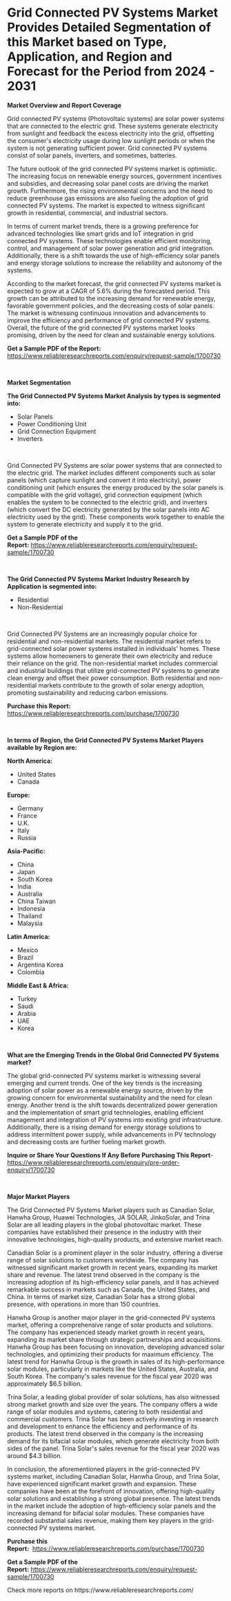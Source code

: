 <p><h1>Grid Connected PV Systems Market Provides Detailed Segmentation of this Market based on Type, Application, and Region and Forecast for the Period from 2024 - 2031</h1></p><p><strong>Market Overview and Report Coverage</strong></p>
<p><p>Grid connected PV systems (Photovoltaic systems) are solar power systems that are connected to the electric grid. These systems generate electricity from sunlight and feedback the excess electricity into the grid, offsetting the consumer's electricity usage during low sunlight periods or when the system is not generating sufficient power. Grid connected PV systems consist of solar panels, inverters, and sometimes, batteries.</p><p>The future outlook of the grid connected PV systems market is optimistic. The increasing focus on renewable energy sources, government incentives and subsidies, and decreasing solar panel costs are driving the market growth. Furthermore, the rising environmental concerns and the need to reduce greenhouse gas emissions are also fueling the adoption of grid connected PV systems. The market is expected to witness significant growth in residential, commercial, and industrial sectors.</p><p>In terms of current market trends, there is a growing preference for advanced technologies like smart grids and IoT integration in grid connected PV systems. These technologies enable efficient monitoring, control, and management of solar power generation and grid integration. Additionally, there is a shift towards the use of high-efficiency solar panels and energy storage solutions to increase the reliability and autonomy of the systems.</p><p>According to the market forecast, the grid connected PV systems market is expected to grow at a CAGR of 5.6% during the forecasted period. This growth can be attributed to the increasing demand for renewable energy, favorable government policies, and the decreasing costs of solar panels. The market is witnessing continuous innovation and advancements to improve the efficiency and performance of grid connected PV systems. Overall, the future of the grid connected PV systems market looks promising, driven by the need for clean and sustainable energy solutions.</p></p>
<p><strong>Get a Sample PDF of the Report:</strong> <a href="https://www.reliableresearchreports.com/enquiry/request-sample/1700730">https://www.reliableresearchreports.com/enquiry/request-sample/1700730</a></p>
<p>&nbsp;</p>
<p><strong>Market Segmentation</strong></p>
<p><strong>The Grid Connected PV Systems Market Analysis by types is segmented into:</strong></p>
<p><ul><li>Solar Panels</li><li>Power Conditioning Unit</li><li>Grid Connection Equipment</li><li>Inverters</li></ul></p>
<p>&nbsp;</p>
<p><p>Grid Connected PV Systems are solar power systems that are connected to the electric grid. The market includes different components such as solar panels (which capture sunlight and convert it into electricity), power conditioning unit (which ensures the energy produced by the solar panels is compatible with the grid voltage), grid connection equipment (which enables the system to be connected to the electric grid), and inverters (which convert the DC electricity generated by the solar panels into AC electricity used by the grid). These components work together to enable the system to generate electricity and supply it to the grid.</p></p>
<p><strong>Get a Sample PDF of the Report:</strong>&nbsp;<a href="https://www.reliableresearchreports.com/enquiry/request-sample/1700730">https://www.reliableresearchreports.com/enquiry/request-sample/1700730</a></p>
<p>&nbsp;</p>
<p><strong>The Grid Connected PV Systems Market Industry Research by Application is segmented into:</strong></p>
<p><ul><li>Residential</li><li>Non-Residential</li></ul></p>
<p>&nbsp;</p>
<p><p>Grid Connected PV Systems are an increasingly popular choice for residential and non-residential markets. The residential market refers to grid-connected solar power systems installed in individuals' homes. These systems allow homeowners to generate their own electricity and reduce their reliance on the grid. The non-residential market includes commercial and industrial buildings that utilize grid-connected PV systems to generate clean energy and offset their power consumption. Both residential and non-residential markets contribute to the growth of solar energy adoption, promoting sustainability and reducing carbon emissions.</p></p>
<p><strong>Purchase this Report:</strong>&nbsp; <a href="https://www.reliableresearchreports.com/purchase/1700730">https://www.reliableresearchreports.com/purchase/1700730</a></p>
<p>&nbsp;</p>
<p><strong>In terms of Region, the Grid Connected PV Systems Market Players available by Region are:</strong></p>
<p>
    <p> <strong> North America: </strong>
        <ul>
            <li>United States</li>
            <li>Canada</li>
        </ul>
        </p> 
    <p> <strong> Europe: </strong>
        <ul>
            <li>Germany</li>
            <li>France</li>
            <li>U.K.</li>
            <li>Italy</li>
            <li>Russia</li>
        </ul>
        </p> 
    <p> <strong> Asia-Pacific: </strong>
        <ul>
            <li>China</li>
            <li>Japan</li>
            <li>South Korea</li>
            <li>India</li>
            <li>Australia</li>
            <li>China Taiwan</li>
            <li>Indonesia</li>
            <li>Thailand</li>
            <li>Malaysia</li>
        </ul>
        </p> 
    <p> <strong> Latin America: </strong>
        <ul>
            <li>Mexico</li>
            <li>Brazil</li>
            <li>Argentina Korea</li>
            <li>Colombia</li>
        </ul>
        </p> 
    <p> <strong> Middle East & Africa: </strong>
        <ul>
            <li>Turkey</li>
            <li>Saudi</li>
            <li>Arabia</li>
            <li>UAE</li>
            <li>Korea</li>
        </ul>
    </p>
    </p>
<p>&nbsp;</p>
<p><strong>What are the Emerging Trends in the Global Grid Connected PV Systems market?</strong></p>
<p><p>The global grid-connected PV systems market is witnessing several emerging and current trends. One of the key trends is the increasing adoption of solar power as a renewable energy source, driven by the growing concern for environmental sustainability and the need for clean energy. Another trend is the shift towards decentralized power generation and the implementation of smart grid technologies, enabling efficient management and integration of PV systems into existing grid infrastructure. Additionally, there is a rising demand for energy storage solutions to address intermittent power supply, while advancements in PV technology and decreasing costs are further fueling market growth.</p></p>
<p><strong>Inquire or Share Your Questions If Any Before Purchasing This Report</strong>- <a href="https://www.reliableresearchreports.com/enquiry/pre-order-enquiry/1700730">https://www.reliableresearchreports.com/enquiry/pre-order-enquiry/1700730</a></p>
<p>&nbsp;</p>
<p><strong>Major Market Players</strong></p>
<p><p>The Grid Connected PV Systems Market players such as Canadian Solar, Hanwha Group, Huawei Technologies, JA SOLAR, JinkoSolar, and Trina Solar are all leading players in the global photovoltaic market. These companies have established their presence in the industry with their innovative technologies, high-quality products, and extensive market reach.</p><p>Canadian Solar is a prominent player in the solar industry, offering a diverse range of solar solutions to customers worldwide. The company has witnessed significant market growth in recent years, expanding its market share and revenue. The latest trend observed in the company is the increasing adoption of its high-efficiency solar panels, and it has achieved remarkable success in markets such as Canada, the United States, and China. In terms of market size, Canadian Solar has a strong global presence, with operations in more than 150 countries.</p><p>Hanwha Group is another major player in the grid-connected PV systems market, offering a comprehensive range of solar products and solutions. The company has experienced steady market growth in recent years, expanding its market share through strategic partnerships and acquisitions. Hanwha Group has been focusing on innovation, developing advanced solar technologies, and optimizing their products for maximum efficiency. The latest trend for Hanwha Group is the growth in sales of its high-performance solar modules, particularly in markets like the United States, Australia, and South Korea. The company's sales revenue for the fiscal year 2020 was approximately $6.5 billion.</p><p>Trina Solar, a leading global provider of solar solutions, has also witnessed strong market growth and size over the years. The company offers a wide range of solar modules and systems, catering to both residential and commercial customers. Trina Solar has been actively investing in research and development to enhance the efficiency and performance of its products. The latest trend observed in the company is the increasing demand for its bifacial solar modules, which generate electricity from both sides of the panel. Trina Solar's sales revenue for the fiscal year 2020 was around $4.3 billion.</p><p>In conclusion, the aforementioned players in the grid-connected PV systems market, including Canadian Solar, Hanwha Group, and Trina Solar, have experienced significant market growth and expansion. These companies have been at the forefront of innovation, offering high-quality solar solutions and establishing a strong global presence. The latest trends in the market include the adoption of high-efficiency solar panels and the increasing demand for bifacial solar modules. These companies have recorded substantial sales revenue, making them key players in the grid-connected PV systems market.</p></p>
<p><strong>Purchase this Report:</strong>&nbsp;&nbsp;<a href="https://www.reliableresearchreports.com/purchase/1700730">https://www.reliableresearchreports.com/purchase/1700730</a></p>
<p></p>
<p><strong>Get a Sample PDF of the Report:</strong>&nbsp;<a href="https://www.reliableresearchreports.com/enquiry/request-sample/1700730">https://www.reliableresearchreports.com/enquiry/request-sample/1700730</a></p>
<p>Check more reports on https://www.reliableresearchreports.com/</p>